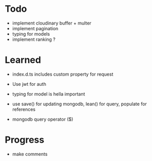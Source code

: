 # Todo 

- implement cloudinary buffer + multer 
- implement pagination
- typing for models 
- implement ranking ?


# Learned 
- index.d.ts includes custom property for request
- Use jwt for auth
- typing for model is hella important 

- use save() for updating mongodb, lean() for query, populate for references  
- mongodb query operator ($)

# Progress 
 
- make comments 
